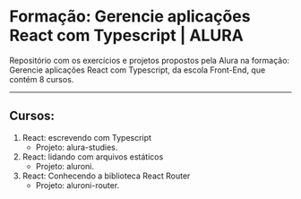 # Formação: Gerencie aplicações React com Typescript | ALURA

Repositório com os exercícios e projetos propostos pela Alura na formação: Gerencie aplicações React com Typescript, da escola Front-End, que contém 8 cursos.

---

## Cursos:

1. React: escrevendo com Typescript
   - Projeto: alura-studies.
2. React: lidando com arquivos estáticos
   - Projeto: aluroni.
3. React: Conhecendo a biblioteca React Router
   - Projeto: aluroni-router.
